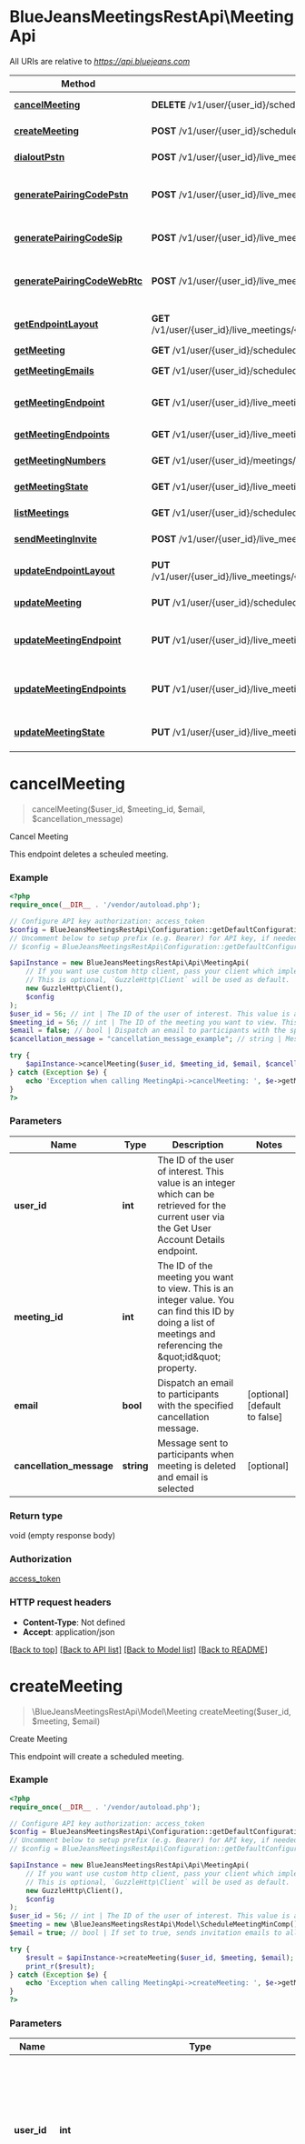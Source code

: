 # BlueJeansMeetingsRestApi\MeetingApi

All URIs are relative to *https://api.bluejeans.com*

Method | HTTP request | Description
------------- | ------------- | -------------
[**cancelMeeting**](MeetingApi.md#cancelMeeting) | **DELETE** /v1/user/{user_id}/scheduled_meeting/{meeting_id} | Cancel Meeting
[**createMeeting**](MeetingApi.md#createMeeting) | **POST** /v1/user/{user_id}/scheduled_meeting | Create Meeting
[**dialoutPstn**](MeetingApi.md#dialoutPstn) | **POST** /v1/user/{user_id}/live_meetings/{numeric_meeting_id}/dialout/pstn | Dialout via PSTN
[**generatePairingCodePstn**](MeetingApi.md#generatePairingCodePstn) | **POST** /v1/user/{user_id}/live_meetings/{numeric_meeting_id}/pairing_code/PSTN | Generate Pairing Code (PSTN)
[**generatePairingCodeSip**](MeetingApi.md#generatePairingCodeSip) | **POST** /v1/user/{user_id}/live_meetings/{numeric_meeting_id}/pairing_code/SIP | Generate Pairing Code (SIP)
[**generatePairingCodeWebRtc**](MeetingApi.md#generatePairingCodeWebRtc) | **POST** /v1/user/{user_id}/live_meetings/{numeric_meeting_id}/pairing_code/webrtc | Generate Pairing Code (WebRTC)
[**getEndpointLayout**](MeetingApi.md#getEndpointLayout) | **GET** /v1/user/{user_id}/live_meetings/{numeric_meeting_id}/endpoints/{endpoint_guid}/layout | Get Endpoint Layout
[**getMeeting**](MeetingApi.md#getMeeting) | **GET** /v1/user/{user_id}/scheduled_meeting/{meeting_id} | Get Meeting
[**getMeetingEmails**](MeetingApi.md#getMeetingEmails) | **GET** /v1/user/{user_id}/scheduled_meeting/{meeting_id}/emails | Get Meeting Email
[**getMeetingEndpoint**](MeetingApi.md#getMeetingEndpoint) | **GET** /v1/user/{user_id}/live_meetings/{numeric_meeting_id}/endpoints/{endpoint_guid} | Get Endpoint Information
[**getMeetingEndpoints**](MeetingApi.md#getMeetingEndpoints) | **GET** /v1/user/{user_id}/live_meetings/{numeric_meeting_id}/endpoints | List Meeting Endpoints
[**getMeetingNumbers**](MeetingApi.md#getMeetingNumbers) | **GET** /v1/user/{user_id}/meetings/{meeting_id}/numbers | Get Meeting Join Info
[**getMeetingState**](MeetingApi.md#getMeetingState) | **GET** /v1/user/{user_id}/live_meetings/{numeric_meeting_id} | Get Meeting State
[**listMeetings**](MeetingApi.md#listMeetings) | **GET** /v1/user/{user_id}/scheduled_meeting | List Meetings
[**sendMeetingInvite**](MeetingApi.md#sendMeetingInvite) | **POST** /v1/user/{user_id}/live_meetings/{numeric_meeting_id}/invite | Send Email Invite
[**updateEndpointLayout**](MeetingApi.md#updateEndpointLayout) | **PUT** /v1/user/{user_id}/live_meetings/{numeric_meeting_id}/endpoints/{endpoint_guid}/layout | Update Endpoint Layout
[**updateMeeting**](MeetingApi.md#updateMeeting) | **PUT** /v1/user/{user_id}/scheduled_meeting/{meeting_id} | Update Meeting
[**updateMeetingEndpoint**](MeetingApi.md#updateMeetingEndpoint) | **PUT** /v1/user/{user_id}/live_meetings/{numeric_meeting_id}/endpoints/{endpoint_guid} | Update Endpoint Video/Audio State
[**updateMeetingEndpoints**](MeetingApi.md#updateMeetingEndpoints) | **PUT** /v1/user/{user_id}/live_meetings/{numeric_meeting_id}/endpoints | Update Meeting Endpoints State
[**updateMeetingState**](MeetingApi.md#updateMeetingState) | **PUT** /v1/user/{user_id}/live_meetings/{numeric_meeting_id} | Update Meeting State


# **cancelMeeting**
> cancelMeeting($user_id, $meeting_id, $email, $cancellation_message)

Cancel Meeting

This endpoint deletes a scheuled meeting.

### Example
```php
<?php
require_once(__DIR__ . '/vendor/autoload.php');

// Configure API key authorization: access_token
$config = BlueJeansMeetingsRestApi\Configuration::getDefaultConfiguration()->setApiKey('access_token', 'YOUR_ACCESS_TOKEN');
// Uncomment below to setup prefix (e.g. Bearer) for API key, if needed
// $config = BlueJeansMeetingsRestApi\Configuration::getDefaultConfiguration()->setApiKeyPrefix('access_token', 'Bearer');

$apiInstance = new BlueJeansMeetingsRestApi\Api\MeetingApi(
    // If you want use custom http client, pass your client which implements `GuzzleHttp\ClientInterface`.
    // This is optional, `GuzzleHttp\Client` will be used as default.
    new GuzzleHttp\Client(),
    $config
);
$user_id = 56; // int | The ID of the user of interest. This value is an integer which can be retrieved for the current user via the Get User Account Details endpoint.
$meeting_id = 56; // int | The ID of the meeting you want to view. This is an integer value. You can find this ID by doing a list of meetings and referencing the \"id\" property.
$email = false; // bool | Dispatch an email to participants with the specified cancellation message.
$cancellation_message = "cancellation_message_example"; // string | Message sent to participants when meeting is deleted and email is selected

try {
    $apiInstance->cancelMeeting($user_id, $meeting_id, $email, $cancellation_message);
} catch (Exception $e) {
    echo 'Exception when calling MeetingApi->cancelMeeting: ', $e->getMessage(), PHP_EOL;
}
?>
```

### Parameters

Name | Type | Description  | Notes
------------- | ------------- | ------------- | -------------
 **user_id** | **int**| The ID of the user of interest. This value is an integer which can be retrieved for the current user via the Get User Account Details endpoint. |
 **meeting_id** | **int**| The ID of the meeting you want to view. This is an integer value. You can find this ID by doing a list of meetings and referencing the \&quot;id\&quot; property. |
 **email** | **bool**| Dispatch an email to participants with the specified cancellation message. | [optional] [default to false]
 **cancellation_message** | **string**| Message sent to participants when meeting is deleted and email is selected | [optional]

### Return type

void (empty response body)

### Authorization

[access_token](../../README.md#access_token)

### HTTP request headers

 - **Content-Type**: Not defined
 - **Accept**: application/json

[[Back to top]](#) [[Back to API list]](../../README.md#documentation-for-api-endpoints) [[Back to Model list]](../../README.md#documentation-for-models) [[Back to README]](../../README.md)

# **createMeeting**
> \BlueJeansMeetingsRestApi\Model\Meeting createMeeting($user_id, $meeting, $email)

Create Meeting

This endpoint will create a scheduled meeting.

### Example
```php
<?php
require_once(__DIR__ . '/vendor/autoload.php');

// Configure API key authorization: access_token
$config = BlueJeansMeetingsRestApi\Configuration::getDefaultConfiguration()->setApiKey('access_token', 'YOUR_ACCESS_TOKEN');
// Uncomment below to setup prefix (e.g. Bearer) for API key, if needed
// $config = BlueJeansMeetingsRestApi\Configuration::getDefaultConfiguration()->setApiKeyPrefix('access_token', 'Bearer');

$apiInstance = new BlueJeansMeetingsRestApi\Api\MeetingApi(
    // If you want use custom http client, pass your client which implements `GuzzleHttp\ClientInterface`.
    // This is optional, `GuzzleHttp\Client` will be used as default.
    new GuzzleHttp\Client(),
    $config
);
$user_id = 56; // int | The ID of the user of interest. This value is an integer which can be retrieved for the current user via the Get User Account Details endpoint.
$meeting = new \BlueJeansMeetingsRestApi\Model\ScheduleMeetingMinComp(); // \BlueJeansMeetingsRestApi\Model\ScheduleMeetingMinComp | The desired configuration for the meeting. (<b>NOTE</b> The model provided here is a <i>typical</i> minimum set of meeting parameters.)
$email = true; // bool | If set to true, sends invitation emails to all listed participants.

try {
    $result = $apiInstance->createMeeting($user_id, $meeting, $email);
    print_r($result);
} catch (Exception $e) {
    echo 'Exception when calling MeetingApi->createMeeting: ', $e->getMessage(), PHP_EOL;
}
?>
```

### Parameters

Name | Type | Description  | Notes
------------- | ------------- | ------------- | -------------
 **user_id** | **int**| The ID of the user of interest. This value is an integer which can be retrieved for the current user via the Get User Account Details endpoint. |
 **meeting** | [**\BlueJeansMeetingsRestApi\Model\ScheduleMeetingMinComp**](../Model/ScheduleMeetingMinComp.md)| The desired configuration for the meeting. (&lt;b&gt;NOTE&lt;/b&gt; The model provided here is a &lt;i&gt;typical&lt;/i&gt; minimum set of meeting parameters.) |
 **email** | **bool**| If set to true, sends invitation emails to all listed participants. | [optional]

### Return type

[**\BlueJeansMeetingsRestApi\Model\Meeting**](../Model/Meeting.md)

### Authorization

[access_token](../../README.md#access_token)

### HTTP request headers

 - **Content-Type**: Not defined
 - **Accept**: application/json

[[Back to top]](#) [[Back to API list]](../../README.md#documentation-for-api-endpoints) [[Back to Model list]](../../README.md#documentation-for-models) [[Back to README]](../../README.md)

# **dialoutPstn**
> \BlueJeansMeetingsRestApi\Model\DialoutPstn dialoutPstn($user_id, $numeric_meeting_id, $payload_dialout)

Dialout via PSTN

Places a PSTN call to a user to join meeting. **Note:** call this API using a meeting access token

### Example
```php
<?php
require_once(__DIR__ . '/vendor/autoload.php');

// Configure API key authorization: access_token
$config = BlueJeansMeetingsRestApi\Configuration::getDefaultConfiguration()->setApiKey('access_token', 'YOUR_ACCESS_TOKEN');
// Uncomment below to setup prefix (e.g. Bearer) for API key, if needed
// $config = BlueJeansMeetingsRestApi\Configuration::getDefaultConfiguration()->setApiKeyPrefix('access_token', 'Bearer');

$apiInstance = new BlueJeansMeetingsRestApi\Api\MeetingApi(
    // If you want use custom http client, pass your client which implements `GuzzleHttp\ClientInterface`.
    // This is optional, `GuzzleHttp\Client` will be used as default.
    new GuzzleHttp\Client(),
    $config
);
$user_id = 56; // int | The ID of the user of interest. This value is an integer which can be retrieved for the current user via the Get User Account Details endpoint.
$numeric_meeting_id = 56; // int | The meeting ID that participants will see and use to join the conference. When joining via phone, this is the code they enter via DTMF to join.
$payload_dialout = new \BlueJeansMeetingsRestApi\Model\PayloadDialout(); // \BlueJeansMeetingsRestApi\Model\PayloadDialout | 

try {
    $result = $apiInstance->dialoutPstn($user_id, $numeric_meeting_id, $payload_dialout);
    print_r($result);
} catch (Exception $e) {
    echo 'Exception when calling MeetingApi->dialoutPstn: ', $e->getMessage(), PHP_EOL;
}
?>
```

### Parameters

Name | Type | Description  | Notes
------------- | ------------- | ------------- | -------------
 **user_id** | **int**| The ID of the user of interest. This value is an integer which can be retrieved for the current user via the Get User Account Details endpoint. |
 **numeric_meeting_id** | **int**| The meeting ID that participants will see and use to join the conference. When joining via phone, this is the code they enter via DTMF to join. |
 **payload_dialout** | [**\BlueJeansMeetingsRestApi\Model\PayloadDialout**](../Model/PayloadDialout.md)|  |

### Return type

[**\BlueJeansMeetingsRestApi\Model\DialoutPstn**](../Model/DialoutPstn.md)

### Authorization

[access_token](../../README.md#access_token)

### HTTP request headers

 - **Content-Type**: Not defined
 - **Accept**: application/json

[[Back to top]](#) [[Back to API list]](../../README.md#documentation-for-api-endpoints) [[Back to Model list]](../../README.md#documentation-for-models) [[Back to README]](../../README.md)

# **generatePairingCodePstn**
> \BlueJeansMeetingsRestApi\Model\PairingCodePSTN generatePairingCodePstn($user_id, $numeric_meeting_id, $payload_pairing_code_pstn, $role)

Generate Pairing Code (PSTN)

This endpoint generates a PSTN pairing code that can be used to connect to a meeting via telephone. **Note:** call this API using a meeting access token

### Example
```php
<?php
require_once(__DIR__ . '/vendor/autoload.php');

// Configure API key authorization: access_token
$config = BlueJeansMeetingsRestApi\Configuration::getDefaultConfiguration()->setApiKey('access_token', 'YOUR_ACCESS_TOKEN');
// Uncomment below to setup prefix (e.g. Bearer) for API key, if needed
// $config = BlueJeansMeetingsRestApi\Configuration::getDefaultConfiguration()->setApiKeyPrefix('access_token', 'Bearer');

$apiInstance = new BlueJeansMeetingsRestApi\Api\MeetingApi(
    // If you want use custom http client, pass your client which implements `GuzzleHttp\ClientInterface`.
    // This is optional, `GuzzleHttp\Client` will be used as default.
    new GuzzleHttp\Client(),
    $config
);
$user_id = 56; // int | The ID of the user of interest. This value is an integer which can be retrieved for the current user via the Get User Account Details endpoint.
$numeric_meeting_id = 56; // int | The meeting ID that participants will see and use to join the conference. When joining via phone, this is the code they enter via DTMF to join.
$payload_pairing_code_pstn = new \BlueJeansMeetingsRestApi\Model\PayloadPairingCodePstn(); // \BlueJeansMeetingsRestApi\Model\PayloadPairingCodePstn | 
$role = "USER"; // string | 

try {
    $result = $apiInstance->generatePairingCodePstn($user_id, $numeric_meeting_id, $payload_pairing_code_pstn, $role);
    print_r($result);
} catch (Exception $e) {
    echo 'Exception when calling MeetingApi->generatePairingCodePstn: ', $e->getMessage(), PHP_EOL;
}
?>
```

### Parameters

Name | Type | Description  | Notes
------------- | ------------- | ------------- | -------------
 **user_id** | **int**| The ID of the user of interest. This value is an integer which can be retrieved for the current user via the Get User Account Details endpoint. |
 **numeric_meeting_id** | **int**| The meeting ID that participants will see and use to join the conference. When joining via phone, this is the code they enter via DTMF to join. |
 **payload_pairing_code_pstn** | [**\BlueJeansMeetingsRestApi\Model\PayloadPairingCodePstn**](../Model/PayloadPairingCodePstn.md)|  |
 **role** | **string**|  | [optional] [default to USER]

### Return type

[**\BlueJeansMeetingsRestApi\Model\PairingCodePSTN**](../Model/PairingCodePSTN.md)

### Authorization

[access_token](../../README.md#access_token)

### HTTP request headers

 - **Content-Type**: Not defined
 - **Accept**: application/json

[[Back to top]](#) [[Back to API list]](../../README.md#documentation-for-api-endpoints) [[Back to Model list]](../../README.md#documentation-for-models) [[Back to README]](../../README.md)

# **generatePairingCodeSip**
> \BlueJeansMeetingsRestApi\Model\PairingCodeSIP generatePairingCodeSip($user_id, $numeric_meeting_id, $payload_pairing_code_sip)

Generate Pairing Code (SIP)

This endpoint generates a SIP pairing code that can be used to connect to a meeting. **Note:** call this API using a meeting access token

### Example
```php
<?php
require_once(__DIR__ . '/vendor/autoload.php');

// Configure API key authorization: access_token
$config = BlueJeansMeetingsRestApi\Configuration::getDefaultConfiguration()->setApiKey('access_token', 'YOUR_ACCESS_TOKEN');
// Uncomment below to setup prefix (e.g. Bearer) for API key, if needed
// $config = BlueJeansMeetingsRestApi\Configuration::getDefaultConfiguration()->setApiKeyPrefix('access_token', 'Bearer');

$apiInstance = new BlueJeansMeetingsRestApi\Api\MeetingApi(
    // If you want use custom http client, pass your client which implements `GuzzleHttp\ClientInterface`.
    // This is optional, `GuzzleHttp\Client` will be used as default.
    new GuzzleHttp\Client(),
    $config
);
$user_id = 56; // int | The ID of the user of interest. This value is an integer which can be retrieved for the current user via the Get User Account Details endpoint.
$numeric_meeting_id = 56; // int | The meeting ID that participants will see and use to join the conference. When joining via phone, this is the code they enter via DTMF to join.
$payload_pairing_code_sip = new \BlueJeansMeetingsRestApi\Model\PayloadPairingCodeSIP(); // \BlueJeansMeetingsRestApi\Model\PayloadPairingCodeSIP | Information about the device that will be joining via SIP.

try {
    $result = $apiInstance->generatePairingCodeSip($user_id, $numeric_meeting_id, $payload_pairing_code_sip);
    print_r($result);
} catch (Exception $e) {
    echo 'Exception when calling MeetingApi->generatePairingCodeSip: ', $e->getMessage(), PHP_EOL;
}
?>
```

### Parameters

Name | Type | Description  | Notes
------------- | ------------- | ------------- | -------------
 **user_id** | **int**| The ID of the user of interest. This value is an integer which can be retrieved for the current user via the Get User Account Details endpoint. |
 **numeric_meeting_id** | **int**| The meeting ID that participants will see and use to join the conference. When joining via phone, this is the code they enter via DTMF to join. |
 **payload_pairing_code_sip** | [**\BlueJeansMeetingsRestApi\Model\PayloadPairingCodeSIP**](../Model/PayloadPairingCodeSIP.md)| Information about the device that will be joining via SIP. |

### Return type

[**\BlueJeansMeetingsRestApi\Model\PairingCodeSIP**](../Model/PairingCodeSIP.md)

### Authorization

[access_token](../../README.md#access_token)

### HTTP request headers

 - **Content-Type**: Not defined
 - **Accept**: application/json

[[Back to top]](#) [[Back to API list]](../../README.md#documentation-for-api-endpoints) [[Back to Model list]](../../README.md#documentation-for-models) [[Back to README]](../../README.md)

# **generatePairingCodeWebRtc**
> \BlueJeansMeetingsRestApi\Model\PairingCodeWebRTC generatePairingCodeWebRtc($user_id, $numeric_meeting_id, $payload_pairing_code_web_rtc, $role)

Generate Pairing Code (WebRTC)

This endpoint generates a WebRTC pairing code that can be used to connect to a meeting. **Note:** call this API using a meeting access token

### Example
```php
<?php
require_once(__DIR__ . '/vendor/autoload.php');

// Configure API key authorization: access_token
$config = BlueJeansMeetingsRestApi\Configuration::getDefaultConfiguration()->setApiKey('access_token', 'YOUR_ACCESS_TOKEN');
// Uncomment below to setup prefix (e.g. Bearer) for API key, if needed
// $config = BlueJeansMeetingsRestApi\Configuration::getDefaultConfiguration()->setApiKeyPrefix('access_token', 'Bearer');

$apiInstance = new BlueJeansMeetingsRestApi\Api\MeetingApi(
    // If you want use custom http client, pass your client which implements `GuzzleHttp\ClientInterface`.
    // This is optional, `GuzzleHttp\Client` will be used as default.
    new GuzzleHttp\Client(),
    $config
);
$user_id = 56; // int | The ID of the user of interest. This value is an integer which can be retrieved for the current user via the Get User Account Details endpoint.
$numeric_meeting_id = 56; // int | The meeting ID that participants will see and use to join the conference. When joining via phone, this is the code they enter via DTMF to join.
$payload_pairing_code_web_rtc = new \BlueJeansMeetingsRestApi\Model\PayloadPairingCodeWebRTC(); // \BlueJeansMeetingsRestApi\Model\PayloadPairingCodeWebRTC | 
$role = "USER"; // string | 

try {
    $result = $apiInstance->generatePairingCodeWebRtc($user_id, $numeric_meeting_id, $payload_pairing_code_web_rtc, $role);
    print_r($result);
} catch (Exception $e) {
    echo 'Exception when calling MeetingApi->generatePairingCodeWebRtc: ', $e->getMessage(), PHP_EOL;
}
?>
```

### Parameters

Name | Type | Description  | Notes
------------- | ------------- | ------------- | -------------
 **user_id** | **int**| The ID of the user of interest. This value is an integer which can be retrieved for the current user via the Get User Account Details endpoint. |
 **numeric_meeting_id** | **int**| The meeting ID that participants will see and use to join the conference. When joining via phone, this is the code they enter via DTMF to join. |
 **payload_pairing_code_web_rtc** | [**\BlueJeansMeetingsRestApi\Model\PayloadPairingCodeWebRTC**](../Model/PayloadPairingCodeWebRTC.md)|  |
 **role** | **string**|  | [optional] [default to USER]

### Return type

[**\BlueJeansMeetingsRestApi\Model\PairingCodeWebRTC**](../Model/PairingCodeWebRTC.md)

### Authorization

[access_token](../../README.md#access_token)

### HTTP request headers

 - **Content-Type**: Not defined
 - **Accept**: application/json

[[Back to top]](#) [[Back to API list]](../../README.md#documentation-for-api-endpoints) [[Back to Model list]](../../README.md#documentation-for-models) [[Back to README]](../../README.md)

# **getEndpointLayout**
> \BlueJeansMeetingsRestApi\Model\Layout getEndpointLayout($user_id, $numeric_meeting_id, $endpoint_guid)

Get Endpoint Layout

This endpoint allows you to retrieve an individual endpoint’s current layout setting.  Can use either of a general or meeting access token.

### Example
```php
<?php
require_once(__DIR__ . '/vendor/autoload.php');

// Configure API key authorization: access_token
$config = BlueJeansMeetingsRestApi\Configuration::getDefaultConfiguration()->setApiKey('access_token', 'YOUR_ACCESS_TOKEN');
// Uncomment below to setup prefix (e.g. Bearer) for API key, if needed
// $config = BlueJeansMeetingsRestApi\Configuration::getDefaultConfiguration()->setApiKeyPrefix('access_token', 'Bearer');

$apiInstance = new BlueJeansMeetingsRestApi\Api\MeetingApi(
    // If you want use custom http client, pass your client which implements `GuzzleHttp\ClientInterface`.
    // This is optional, `GuzzleHttp\Client` will be used as default.
    new GuzzleHttp\Client(),
    $config
);
$user_id = 56; // int | The ID of the user of interest. This value is an integer which can be retrieved for the current user via the Get User Account Details endpoint.
$numeric_meeting_id = 56; // int | The meeting ID that participants will see and use to join the conference. When joining via phone, this is the code they enter via DTMF to join.
$endpoint_guid = "endpoint_guid_example"; // string | The GUID of an endpoint.  Usually retrieved from the List Meeting Endpoints endpoint.

try {
    $result = $apiInstance->getEndpointLayout($user_id, $numeric_meeting_id, $endpoint_guid);
    print_r($result);
} catch (Exception $e) {
    echo 'Exception when calling MeetingApi->getEndpointLayout: ', $e->getMessage(), PHP_EOL;
}
?>
```

### Parameters

Name | Type | Description  | Notes
------------- | ------------- | ------------- | -------------
 **user_id** | **int**| The ID of the user of interest. This value is an integer which can be retrieved for the current user via the Get User Account Details endpoint. |
 **numeric_meeting_id** | **int**| The meeting ID that participants will see and use to join the conference. When joining via phone, this is the code they enter via DTMF to join. |
 **endpoint_guid** | **string**| The GUID of an endpoint.  Usually retrieved from the List Meeting Endpoints endpoint. |

### Return type

[**\BlueJeansMeetingsRestApi\Model\Layout**](../Model/Layout.md)

### Authorization

[access_token](../../README.md#access_token)

### HTTP request headers

 - **Content-Type**: Not defined
 - **Accept**: application/json

[[Back to top]](#) [[Back to API list]](../../README.md#documentation-for-api-endpoints) [[Back to Model list]](../../README.md#documentation-for-models) [[Back to README]](../../README.md)

# **getMeeting**
> \BlueJeansMeetingsRestApi\Model\Meeting getMeeting($user_id, $meeting_id)

Get Meeting

This endpoint gets the settings for a user's meeting.

### Example
```php
<?php
require_once(__DIR__ . '/vendor/autoload.php');

// Configure API key authorization: access_token
$config = BlueJeansMeetingsRestApi\Configuration::getDefaultConfiguration()->setApiKey('access_token', 'YOUR_ACCESS_TOKEN');
// Uncomment below to setup prefix (e.g. Bearer) for API key, if needed
// $config = BlueJeansMeetingsRestApi\Configuration::getDefaultConfiguration()->setApiKeyPrefix('access_token', 'Bearer');

$apiInstance = new BlueJeansMeetingsRestApi\Api\MeetingApi(
    // If you want use custom http client, pass your client which implements `GuzzleHttp\ClientInterface`.
    // This is optional, `GuzzleHttp\Client` will be used as default.
    new GuzzleHttp\Client(),
    $config
);
$user_id = 56; // int | The ID of the user of interest. This value is an integer which can be retrieved for the current user via the Get User Account Details endpoint.
$meeting_id = 56; // int | The ID of the meeting you want to view. This is an integer value. You can find this ID by doing a list of meetings and referencing the \"id\" property. This is not the numeric meeting ID visible to users.

try {
    $result = $apiInstance->getMeeting($user_id, $meeting_id);
    print_r($result);
} catch (Exception $e) {
    echo 'Exception when calling MeetingApi->getMeeting: ', $e->getMessage(), PHP_EOL;
}
?>
```

### Parameters

Name | Type | Description  | Notes
------------- | ------------- | ------------- | -------------
 **user_id** | **int**| The ID of the user of interest. This value is an integer which can be retrieved for the current user via the Get User Account Details endpoint. |
 **meeting_id** | **int**| The ID of the meeting you want to view. This is an integer value. You can find this ID by doing a list of meetings and referencing the \&quot;id\&quot; property. This is not the numeric meeting ID visible to users. |

### Return type

[**\BlueJeansMeetingsRestApi\Model\Meeting**](../Model/Meeting.md)

### Authorization

[access_token](../../README.md#access_token)

### HTTP request headers

 - **Content-Type**: Not defined
 - **Accept**: application/json

[[Back to top]](#) [[Back to API list]](../../README.md#documentation-for-api-endpoints) [[Back to Model list]](../../README.md#documentation-for-models) [[Back to README]](../../README.md)

# **getMeetingEmails**
> \BlueJeansMeetingsRestApi\Model\MeetingEmails getMeetingEmails($user_id, $meeting_id, $type, $role, $action)

Get Meeting Email

This endpoint retrieves the email object for a scheduled meeting.

### Example
```php
<?php
require_once(__DIR__ . '/vendor/autoload.php');

// Configure API key authorization: access_token
$config = BlueJeansMeetingsRestApi\Configuration::getDefaultConfiguration()->setApiKey('access_token', 'YOUR_ACCESS_TOKEN');
// Uncomment below to setup prefix (e.g. Bearer) for API key, if needed
// $config = BlueJeansMeetingsRestApi\Configuration::getDefaultConfiguration()->setApiKeyPrefix('access_token', 'Bearer');

$apiInstance = new BlueJeansMeetingsRestApi\Api\MeetingApi(
    // If you want use custom http client, pass your client which implements `GuzzleHttp\ClientInterface`.
    // This is optional, `GuzzleHttp\Client` will be used as default.
    new GuzzleHttp\Client(),
    $config
);
$user_id = 56; // int | The ID of the user of interest. This value is an integer which can be retrieved for the current user via the Get User Account Details endpoint.
$meeting_id = 56; // int | The ID of the meeting you want to view. This is an integer value. You can find this ID by doing a list of meetings and referencing the \"id\" property.
$type = "type_example"; // string | TEXT, ICS, HTML
$role = "role_example"; // string | moderator, participant
$action = "action_example"; // string | create, edit, delete

try {
    $result = $apiInstance->getMeetingEmails($user_id, $meeting_id, $type, $role, $action);
    print_r($result);
} catch (Exception $e) {
    echo 'Exception when calling MeetingApi->getMeetingEmails: ', $e->getMessage(), PHP_EOL;
}
?>
```

### Parameters

Name | Type | Description  | Notes
------------- | ------------- | ------------- | -------------
 **user_id** | **int**| The ID of the user of interest. This value is an integer which can be retrieved for the current user via the Get User Account Details endpoint. |
 **meeting_id** | **int**| The ID of the meeting you want to view. This is an integer value. You can find this ID by doing a list of meetings and referencing the \&quot;id\&quot; property. |
 **type** | **string**| TEXT, ICS, HTML | [optional]
 **role** | **string**| moderator, participant | [optional]
 **action** | **string**| create, edit, delete | [optional]

### Return type

[**\BlueJeansMeetingsRestApi\Model\MeetingEmails**](../Model/MeetingEmails.md)

### Authorization

[access_token](../../README.md#access_token)

### HTTP request headers

 - **Content-Type**: Not defined
 - **Accept**: application/json

[[Back to top]](#) [[Back to API list]](../../README.md#documentation-for-api-endpoints) [[Back to Model list]](../../README.md#documentation-for-models) [[Back to README]](../../README.md)

# **getMeetingEndpoint**
> \BlueJeansMeetingsRestApi\Model\Endpoint getMeetingEndpoint($user_id, $numeric_meeting_id, $endpoint_guid)

Get Endpoint Information

This endpoint allows you to retrieve information about an endpoint in the meeting.  Can use either of a general or meeting access token.

### Example
```php
<?php
require_once(__DIR__ . '/vendor/autoload.php');

// Configure API key authorization: access_token
$config = BlueJeansMeetingsRestApi\Configuration::getDefaultConfiguration()->setApiKey('access_token', 'YOUR_ACCESS_TOKEN');
// Uncomment below to setup prefix (e.g. Bearer) for API key, if needed
// $config = BlueJeansMeetingsRestApi\Configuration::getDefaultConfiguration()->setApiKeyPrefix('access_token', 'Bearer');

$apiInstance = new BlueJeansMeetingsRestApi\Api\MeetingApi(
    // If you want use custom http client, pass your client which implements `GuzzleHttp\ClientInterface`.
    // This is optional, `GuzzleHttp\Client` will be used as default.
    new GuzzleHttp\Client(),
    $config
);
$user_id = 56; // int | The ID of the user of interest. This value is an integer which can be retrieved for the current user via the Get User Account Details endpoint.
$numeric_meeting_id = 56; // int | The meeting ID that participants will see and use to join the conference. When joining via phone, this is the code they enter via DTMF to join.
$endpoint_guid = "endpoint_guid_example"; // string | The GUID of an endpoint.  Usually retrieved from the List Meeting Endpoints endpoint.

try {
    $result = $apiInstance->getMeetingEndpoint($user_id, $numeric_meeting_id, $endpoint_guid);
    print_r($result);
} catch (Exception $e) {
    echo 'Exception when calling MeetingApi->getMeetingEndpoint: ', $e->getMessage(), PHP_EOL;
}
?>
```

### Parameters

Name | Type | Description  | Notes
------------- | ------------- | ------------- | -------------
 **user_id** | **int**| The ID of the user of interest. This value is an integer which can be retrieved for the current user via the Get User Account Details endpoint. |
 **numeric_meeting_id** | **int**| The meeting ID that participants will see and use to join the conference. When joining via phone, this is the code they enter via DTMF to join. |
 **endpoint_guid** | **string**| The GUID of an endpoint.  Usually retrieved from the List Meeting Endpoints endpoint. |

### Return type

[**\BlueJeansMeetingsRestApi\Model\Endpoint**](../Model/Endpoint.md)

### Authorization

[access_token](../../README.md#access_token)

### HTTP request headers

 - **Content-Type**: Not defined
 - **Accept**: application/json

[[Back to top]](#) [[Back to API list]](../../README.md#documentation-for-api-endpoints) [[Back to Model list]](../../README.md#documentation-for-models) [[Back to README]](../../README.md)

# **getMeetingEndpoints**
> \BlueJeansMeetingsRestApi\Model\Endpoints getMeetingEndpoints($user_id, $numeric_meeting_id)

List Meeting Endpoints

This endpoint returns an array of all endpoints in the current meeting.  Can use either of a general or meeting access token.

### Example
```php
<?php
require_once(__DIR__ . '/vendor/autoload.php');

// Configure API key authorization: access_token
$config = BlueJeansMeetingsRestApi\Configuration::getDefaultConfiguration()->setApiKey('access_token', 'YOUR_ACCESS_TOKEN');
// Uncomment below to setup prefix (e.g. Bearer) for API key, if needed
// $config = BlueJeansMeetingsRestApi\Configuration::getDefaultConfiguration()->setApiKeyPrefix('access_token', 'Bearer');

$apiInstance = new BlueJeansMeetingsRestApi\Api\MeetingApi(
    // If you want use custom http client, pass your client which implements `GuzzleHttp\ClientInterface`.
    // This is optional, `GuzzleHttp\Client` will be used as default.
    new GuzzleHttp\Client(),
    $config
);
$user_id = 56; // int | The ID of the user of interest. This value is an integer which can be retrieved for the current user via the Get User Account Details endpoint.
$numeric_meeting_id = 56; // int | The meeting ID that participants will see and use to join the conference. When joining via phone, this is the code they enter via DTMF to join.

try {
    $result = $apiInstance->getMeetingEndpoints($user_id, $numeric_meeting_id);
    print_r($result);
} catch (Exception $e) {
    echo 'Exception when calling MeetingApi->getMeetingEndpoints: ', $e->getMessage(), PHP_EOL;
}
?>
```

### Parameters

Name | Type | Description  | Notes
------------- | ------------- | ------------- | -------------
 **user_id** | **int**| The ID of the user of interest. This value is an integer which can be retrieved for the current user via the Get User Account Details endpoint. |
 **numeric_meeting_id** | **int**| The meeting ID that participants will see and use to join the conference. When joining via phone, this is the code they enter via DTMF to join. |

### Return type

[**\BlueJeansMeetingsRestApi\Model\Endpoints**](../Model/Endpoints.md)

### Authorization

[access_token](../../README.md#access_token)

### HTTP request headers

 - **Content-Type**: Not defined
 - **Accept**: application/json

[[Back to top]](#) [[Back to API list]](../../README.md#documentation-for-api-endpoints) [[Back to Model list]](../../README.md#documentation-for-models) [[Back to README]](../../README.md)

# **getMeetingNumbers**
> \BlueJeansMeetingsRestApi\Model\Numbers getMeetingNumbers($user_id, $meeting_id)

Get Meeting Join Info

This endpoint retrieves the join information for a scheduled meeting.

### Example
```php
<?php
require_once(__DIR__ . '/vendor/autoload.php');

// Configure API key authorization: access_token
$config = BlueJeansMeetingsRestApi\Configuration::getDefaultConfiguration()->setApiKey('access_token', 'YOUR_ACCESS_TOKEN');
// Uncomment below to setup prefix (e.g. Bearer) for API key, if needed
// $config = BlueJeansMeetingsRestApi\Configuration::getDefaultConfiguration()->setApiKeyPrefix('access_token', 'Bearer');

$apiInstance = new BlueJeansMeetingsRestApi\Api\MeetingApi(
    // If you want use custom http client, pass your client which implements `GuzzleHttp\ClientInterface`.
    // This is optional, `GuzzleHttp\Client` will be used as default.
    new GuzzleHttp\Client(),
    $config
);
$user_id = 56; // int | The ID of the user of interest. This value is an integer which can be retrieved for the current user via the Get User Account Details endpoint.
$meeting_id = 56; // int | The ID of the meeting you want to view. This is an integer value. You can find this ID by doing a list of meetings and referencing the \"id\" property.

try {
    $result = $apiInstance->getMeetingNumbers($user_id, $meeting_id);
    print_r($result);
} catch (Exception $e) {
    echo 'Exception when calling MeetingApi->getMeetingNumbers: ', $e->getMessage(), PHP_EOL;
}
?>
```

### Parameters

Name | Type | Description  | Notes
------------- | ------------- | ------------- | -------------
 **user_id** | **int**| The ID of the user of interest. This value is an integer which can be retrieved for the current user via the Get User Account Details endpoint. |
 **meeting_id** | **int**| The ID of the meeting you want to view. This is an integer value. You can find this ID by doing a list of meetings and referencing the \&quot;id\&quot; property. |

### Return type

[**\BlueJeansMeetingsRestApi\Model\Numbers**](../Model/Numbers.md)

### Authorization

[access_token](../../README.md#access_token)

### HTTP request headers

 - **Content-Type**: Not defined
 - **Accept**: application/json

[[Back to top]](#) [[Back to API list]](../../README.md#documentation-for-api-endpoints) [[Back to Model list]](../../README.md#documentation-for-models) [[Back to README]](../../README.md)

# **getMeetingState**
> \BlueJeansMeetingsRestApi\Model\MeetingState getMeetingState($user_id, $numeric_meeting_id)

Get Meeting State

This endpoint’s purpose is to return whether the meeting is in progress or not.

### Example
```php
<?php
require_once(__DIR__ . '/vendor/autoload.php');

// Configure API key authorization: access_token
$config = BlueJeansMeetingsRestApi\Configuration::getDefaultConfiguration()->setApiKey('access_token', 'YOUR_ACCESS_TOKEN');
// Uncomment below to setup prefix (e.g. Bearer) for API key, if needed
// $config = BlueJeansMeetingsRestApi\Configuration::getDefaultConfiguration()->setApiKeyPrefix('access_token', 'Bearer');

$apiInstance = new BlueJeansMeetingsRestApi\Api\MeetingApi(
    // If you want use custom http client, pass your client which implements `GuzzleHttp\ClientInterface`.
    // This is optional, `GuzzleHttp\Client` will be used as default.
    new GuzzleHttp\Client(),
    $config
);
$user_id = 56; // int | The ID of the user of interest. This value is an integer which can be retrieved for the current user via the Get User Account Details endpoint.
$numeric_meeting_id = 56; // int | The meeting ID that participants will see and use to join the conference. When joining via phone, this is the code they enter via DTMF to join.

try {
    $result = $apiInstance->getMeetingState($user_id, $numeric_meeting_id);
    print_r($result);
} catch (Exception $e) {
    echo 'Exception when calling MeetingApi->getMeetingState: ', $e->getMessage(), PHP_EOL;
}
?>
```

### Parameters

Name | Type | Description  | Notes
------------- | ------------- | ------------- | -------------
 **user_id** | **int**| The ID of the user of interest. This value is an integer which can be retrieved for the current user via the Get User Account Details endpoint. |
 **numeric_meeting_id** | **int**| The meeting ID that participants will see and use to join the conference. When joining via phone, this is the code they enter via DTMF to join. |

### Return type

[**\BlueJeansMeetingsRestApi\Model\MeetingState**](../Model/MeetingState.md)

### Authorization

[access_token](../../README.md#access_token)

### HTTP request headers

 - **Content-Type**: Not defined
 - **Accept**: application/json

[[Back to top]](#) [[Back to API list]](../../README.md#documentation-for-api-endpoints) [[Back to Model list]](../../README.md#documentation-for-models) [[Back to README]](../../README.md)

# **listMeetings**
> \BlueJeansMeetingsRestApi\Model\Meeting[] listMeetings($user_id, $numeric_meeting_id)

List Meetings

This endpoint gets a list of the user's scheduled upcoming meetings.

### Example
```php
<?php
require_once(__DIR__ . '/vendor/autoload.php');

// Configure API key authorization: access_token
$config = BlueJeansMeetingsRestApi\Configuration::getDefaultConfiguration()->setApiKey('access_token', 'YOUR_ACCESS_TOKEN');
// Uncomment below to setup prefix (e.g. Bearer) for API key, if needed
// $config = BlueJeansMeetingsRestApi\Configuration::getDefaultConfiguration()->setApiKeyPrefix('access_token', 'Bearer');

$apiInstance = new BlueJeansMeetingsRestApi\Api\MeetingApi(
    // If you want use custom http client, pass your client which implements `GuzzleHttp\ClientInterface`.
    // This is optional, `GuzzleHttp\Client` will be used as default.
    new GuzzleHttp\Client(),
    $config
);
$user_id = 56; // int | The ID of the user of interest. This value is an integer which can be retrieved for the current user via the Get User Account Details endpoint.
$numeric_meeting_id = "numeric_meeting_id_example"; // string | Filter the results by the meeting ID that participants will see and use to join the conference.

try {
    $result = $apiInstance->listMeetings($user_id, $numeric_meeting_id);
    print_r($result);
} catch (Exception $e) {
    echo 'Exception when calling MeetingApi->listMeetings: ', $e->getMessage(), PHP_EOL;
}
?>
```

### Parameters

Name | Type | Description  | Notes
------------- | ------------- | ------------- | -------------
 **user_id** | **int**| The ID of the user of interest. This value is an integer which can be retrieved for the current user via the Get User Account Details endpoint. |
 **numeric_meeting_id** | **string**| Filter the results by the meeting ID that participants will see and use to join the conference. | [optional]

### Return type

[**\BlueJeansMeetingsRestApi\Model\Meeting[]**](../Model/Meeting.md)

### Authorization

[access_token](../../README.md#access_token)

### HTTP request headers

 - **Content-Type**: Not defined
 - **Accept**: application/json

[[Back to top]](#) [[Back to API list]](../../README.md#documentation-for-api-endpoints) [[Back to Model list]](../../README.md#documentation-for-models) [[Back to README]](../../README.md)

# **sendMeetingInvite**
> sendMeetingInvite($user_id, $numeric_meeting_id, $payload_invite)

Send Email Invite

This endpoint generates an email invite to the specified meeting. **Note:** call this API using a meeting access token

### Example
```php
<?php
require_once(__DIR__ . '/vendor/autoload.php');

// Configure API key authorization: access_token
$config = BlueJeansMeetingsRestApi\Configuration::getDefaultConfiguration()->setApiKey('access_token', 'YOUR_ACCESS_TOKEN');
// Uncomment below to setup prefix (e.g. Bearer) for API key, if needed
// $config = BlueJeansMeetingsRestApi\Configuration::getDefaultConfiguration()->setApiKeyPrefix('access_token', 'Bearer');

$apiInstance = new BlueJeansMeetingsRestApi\Api\MeetingApi(
    // If you want use custom http client, pass your client which implements `GuzzleHttp\ClientInterface`.
    // This is optional, `GuzzleHttp\Client` will be used as default.
    new GuzzleHttp\Client(),
    $config
);
$user_id = 56; // int | The ID of the user of interest. This value is an integer which can be retrieved for the current user via the Get User Account Details endpoint.
$numeric_meeting_id = 56; // int | The meeting ID that participants will see and use to join the conference. When joining via phone, this is the code they enter via DTMF to join.
$payload_invite = new \BlueJeansMeetingsRestApi\Model\PayloadInvite(); // \BlueJeansMeetingsRestApi\Model\PayloadInvite | 

try {
    $apiInstance->sendMeetingInvite($user_id, $numeric_meeting_id, $payload_invite);
} catch (Exception $e) {
    echo 'Exception when calling MeetingApi->sendMeetingInvite: ', $e->getMessage(), PHP_EOL;
}
?>
```

### Parameters

Name | Type | Description  | Notes
------------- | ------------- | ------------- | -------------
 **user_id** | **int**| The ID of the user of interest. This value is an integer which can be retrieved for the current user via the Get User Account Details endpoint. |
 **numeric_meeting_id** | **int**| The meeting ID that participants will see and use to join the conference. When joining via phone, this is the code they enter via DTMF to join. |
 **payload_invite** | [**\BlueJeansMeetingsRestApi\Model\PayloadInvite**](../Model/PayloadInvite.md)|  |

### Return type

void (empty response body)

### Authorization

[access_token](../../README.md#access_token)

### HTTP request headers

 - **Content-Type**: Not defined
 - **Accept**: application/json

[[Back to top]](#) [[Back to API list]](../../README.md#documentation-for-api-endpoints) [[Back to Model list]](../../README.md#documentation-for-models) [[Back to README]](../../README.md)

# **updateEndpointLayout**
> updateEndpointLayout($user_id, $numeric_meeting_id, $endpoint_guid, $layout, $is_leader, $push)

Update Endpoint Layout

This endpoint allows you to update an individual endpoint’s current layout setting. Requires Meeting access token with moderator privileges

### Example
```php
<?php
require_once(__DIR__ . '/vendor/autoload.php');

// Configure API key authorization: access_token
$config = BlueJeansMeetingsRestApi\Configuration::getDefaultConfiguration()->setApiKey('access_token', 'YOUR_ACCESS_TOKEN');
// Uncomment below to setup prefix (e.g. Bearer) for API key, if needed
// $config = BlueJeansMeetingsRestApi\Configuration::getDefaultConfiguration()->setApiKeyPrefix('access_token', 'Bearer');

$apiInstance = new BlueJeansMeetingsRestApi\Api\MeetingApi(
    // If you want use custom http client, pass your client which implements `GuzzleHttp\ClientInterface`.
    // This is optional, `GuzzleHttp\Client` will be used as default.
    new GuzzleHttp\Client(),
    $config
);
$user_id = 56; // int | The ID of the user of interest. This value is an integer which can be retrieved for the current user via the Get User Account Details endpoint.
$numeric_meeting_id = 56; // int | The meeting ID that participants will see and use to join the conference. When joining via phone, this is the code they enter via DTMF to join.
$endpoint_guid = "endpoint_guid_example"; // string | The GUID of an endpoint.  Usually retrieved from the List Meeting Endpoints endpoint.
$layout = new \BlueJeansMeetingsRestApi\Model\Layout(); // \BlueJeansMeetingsRestApi\Model\Layout | Specifies the video layout format.
$is_leader = true; // bool | 
$push = true; // bool | Push these changes to all participants.  Requires Meeting access token with moderator privileges.

try {
    $apiInstance->updateEndpointLayout($user_id, $numeric_meeting_id, $endpoint_guid, $layout, $is_leader, $push);
} catch (Exception $e) {
    echo 'Exception when calling MeetingApi->updateEndpointLayout: ', $e->getMessage(), PHP_EOL;
}
?>
```

### Parameters

Name | Type | Description  | Notes
------------- | ------------- | ------------- | -------------
 **user_id** | **int**| The ID of the user of interest. This value is an integer which can be retrieved for the current user via the Get User Account Details endpoint. |
 **numeric_meeting_id** | **int**| The meeting ID that participants will see and use to join the conference. When joining via phone, this is the code they enter via DTMF to join. |
 **endpoint_guid** | **string**| The GUID of an endpoint.  Usually retrieved from the List Meeting Endpoints endpoint. |
 **layout** | [**\BlueJeansMeetingsRestApi\Model\Layout**](../Model/Layout.md)| Specifies the video layout format. |
 **is_leader** | **bool**|  | [optional]
 **push** | **bool**| Push these changes to all participants.  Requires Meeting access token with moderator privileges. | [optional]

### Return type

void (empty response body)

### Authorization

[access_token](../../README.md#access_token)

### HTTP request headers

 - **Content-Type**: Not defined
 - **Accept**: application/json

[[Back to top]](#) [[Back to API list]](../../README.md#documentation-for-api-endpoints) [[Back to Model list]](../../README.md#documentation-for-models) [[Back to README]](../../README.md)

# **updateMeeting**
> \BlueJeansMeetingsRestApi\Model\Meeting updateMeeting($user_id, $meeting_id, $meeting)

Update Meeting

This endpoint changes the settings for a user's meeting. For example, use for rescheduling.

### Example
```php
<?php
require_once(__DIR__ . '/vendor/autoload.php');

// Configure API key authorization: access_token
$config = BlueJeansMeetingsRestApi\Configuration::getDefaultConfiguration()->setApiKey('access_token', 'YOUR_ACCESS_TOKEN');
// Uncomment below to setup prefix (e.g. Bearer) for API key, if needed
// $config = BlueJeansMeetingsRestApi\Configuration::getDefaultConfiguration()->setApiKeyPrefix('access_token', 'Bearer');

$apiInstance = new BlueJeansMeetingsRestApi\Api\MeetingApi(
    // If you want use custom http client, pass your client which implements `GuzzleHttp\ClientInterface`.
    // This is optional, `GuzzleHttp\Client` will be used as default.
    new GuzzleHttp\Client(),
    $config
);
$user_id = 56; // int | The ID of the user of interest.  This value is an integer which can be retrieved for the current user via the Get User Account Details endpoint.
$meeting_id = 56; // int | The ID of the meeting you want to view. This is an integer value. You can find this ID by doing a list of meetings and referencing the \"id\" property.
$meeting = new \BlueJeansMeetingsRestApi\Model\Meeting(); // \BlueJeansMeetingsRestApi\Model\Meeting | The user's room details that you wish to update.

try {
    $result = $apiInstance->updateMeeting($user_id, $meeting_id, $meeting);
    print_r($result);
} catch (Exception $e) {
    echo 'Exception when calling MeetingApi->updateMeeting: ', $e->getMessage(), PHP_EOL;
}
?>
```

### Parameters

Name | Type | Description  | Notes
------------- | ------------- | ------------- | -------------
 **user_id** | **int**| The ID of the user of interest.  This value is an integer which can be retrieved for the current user via the Get User Account Details endpoint. |
 **meeting_id** | **int**| The ID of the meeting you want to view. This is an integer value. You can find this ID by doing a list of meetings and referencing the \&quot;id\&quot; property. |
 **meeting** | [**\BlueJeansMeetingsRestApi\Model\Meeting**](../Model/Meeting.md)| The user&#39;s room details that you wish to update. |

### Return type

[**\BlueJeansMeetingsRestApi\Model\Meeting**](../Model/Meeting.md)

### Authorization

[access_token](../../README.md#access_token)

### HTTP request headers

 - **Content-Type**: Not defined
 - **Accept**: application/json

[[Back to top]](#) [[Back to API list]](../../README.md#documentation-for-api-endpoints) [[Back to Model list]](../../README.md#documentation-for-models) [[Back to README]](../../README.md)

# **updateMeetingEndpoint**
> updateMeetingEndpoint($user_id, $numeric_meeting_id, $endpoint_guid, $mute_audio, $mute_video, $leave_meeting)

Update Endpoint Video/Audio State

This endpoint allows you to update an individual endpoint’s ability to send audio or video, and also allows removing an endpoint from the meeting. Requires Meeting access token with moderator privileges

### Example
```php
<?php
require_once(__DIR__ . '/vendor/autoload.php');

// Configure API key authorization: access_token
$config = BlueJeansMeetingsRestApi\Configuration::getDefaultConfiguration()->setApiKey('access_token', 'YOUR_ACCESS_TOKEN');
// Uncomment below to setup prefix (e.g. Bearer) for API key, if needed
// $config = BlueJeansMeetingsRestApi\Configuration::getDefaultConfiguration()->setApiKeyPrefix('access_token', 'Bearer');

$apiInstance = new BlueJeansMeetingsRestApi\Api\MeetingApi(
    // If you want use custom http client, pass your client which implements `GuzzleHttp\ClientInterface`.
    // This is optional, `GuzzleHttp\Client` will be used as default.
    new GuzzleHttp\Client(),
    $config
);
$user_id = 56; // int | The ID of the user of interest. This value is an integer which can be retrieved for the current user via the Get User Account Details endpoint.
$numeric_meeting_id = 56; // int | The meeting ID that participants will see and use to join the conference. When joining via phone, this is the code they enter via DTMF to join.
$endpoint_guid = "endpoint_guid_example"; // string | The GUID of an endpoint.  Usually retrieved from the List Meeting Endpoints endpoint.
$mute_audio = true; // bool | Toggle the audio source mute.
$mute_video = true; // bool | Toggle the video source mute.
$leave_meeting = true; // bool | Remove the user from the meeting.

try {
    $apiInstance->updateMeetingEndpoint($user_id, $numeric_meeting_id, $endpoint_guid, $mute_audio, $mute_video, $leave_meeting);
} catch (Exception $e) {
    echo 'Exception when calling MeetingApi->updateMeetingEndpoint: ', $e->getMessage(), PHP_EOL;
}
?>
```

### Parameters

Name | Type | Description  | Notes
------------- | ------------- | ------------- | -------------
 **user_id** | **int**| The ID of the user of interest. This value is an integer which can be retrieved for the current user via the Get User Account Details endpoint. |
 **numeric_meeting_id** | **int**| The meeting ID that participants will see and use to join the conference. When joining via phone, this is the code they enter via DTMF to join. |
 **endpoint_guid** | **string**| The GUID of an endpoint.  Usually retrieved from the List Meeting Endpoints endpoint. |
 **mute_audio** | **bool**| Toggle the audio source mute. | [optional]
 **mute_video** | **bool**| Toggle the video source mute. | [optional]
 **leave_meeting** | **bool**| Remove the user from the meeting. | [optional]

### Return type

void (empty response body)

### Authorization

[access_token](../../README.md#access_token)

### HTTP request headers

 - **Content-Type**: Not defined
 - **Accept**: application/json

[[Back to top]](#) [[Back to API list]](../../README.md#documentation-for-api-endpoints) [[Back to Model list]](../../README.md#documentation-for-models) [[Back to README]](../../README.md)

# **updateMeetingEndpoints**
> updateMeetingEndpoints($user_id, $numeric_meeting_id, $mute, $media)

Update Meeting Endpoints State

This endpoint’s purpose is to be able to modify the endpoints in a meeting. Requires Meeting access token with moderator privileges

### Example
```php
<?php
require_once(__DIR__ . '/vendor/autoload.php');

// Configure API key authorization: access_token
$config = BlueJeansMeetingsRestApi\Configuration::getDefaultConfiguration()->setApiKey('access_token', 'YOUR_ACCESS_TOKEN');
// Uncomment below to setup prefix (e.g. Bearer) for API key, if needed
// $config = BlueJeansMeetingsRestApi\Configuration::getDefaultConfiguration()->setApiKeyPrefix('access_token', 'Bearer');

$apiInstance = new BlueJeansMeetingsRestApi\Api\MeetingApi(
    // If you want use custom http client, pass your client which implements `GuzzleHttp\ClientInterface`.
    // This is optional, `GuzzleHttp\Client` will be used as default.
    new GuzzleHttp\Client(),
    $config
);
$user_id = 56; // int | The ID of the user of interest. This value is an integer which can be retrieved for the current user via the Get User Account Details endpoint.
$numeric_meeting_id = 56; // int | The meeting ID that participants will see and use to join the conference. When joining via phone, this is the code they enter via DTMF to join.
$mute = true; // bool | Allows you to mute/unmute all participants in a meeting. Set mute to true to mute.  Set mute to false to unmute.
$media = "media_example"; // string | Specify the type of media you which to mute/unmute.

try {
    $apiInstance->updateMeetingEndpoints($user_id, $numeric_meeting_id, $mute, $media);
} catch (Exception $e) {
    echo 'Exception when calling MeetingApi->updateMeetingEndpoints: ', $e->getMessage(), PHP_EOL;
}
?>
```

### Parameters

Name | Type | Description  | Notes
------------- | ------------- | ------------- | -------------
 **user_id** | **int**| The ID of the user of interest. This value is an integer which can be retrieved for the current user via the Get User Account Details endpoint. |
 **numeric_meeting_id** | **int**| The meeting ID that participants will see and use to join the conference. When joining via phone, this is the code they enter via DTMF to join. |
 **mute** | **bool**| Allows you to mute/unmute all participants in a meeting. Set mute to true to mute.  Set mute to false to unmute. | [optional]
 **media** | **string**| Specify the type of media you which to mute/unmute. | [optional]

### Return type

void (empty response body)

### Authorization

[access_token](../../README.md#access_token)

### HTTP request headers

 - **Content-Type**: Not defined
 - **Accept**: application/json

[[Back to top]](#) [[Back to API list]](../../README.md#documentation-for-api-endpoints) [[Back to Model list]](../../README.md#documentation-for-models) [[Back to README]](../../README.md)

# **updateMeetingState**
> \BlueJeansMeetingsRestApi\Model\Meeting updateMeetingState($user_id, $numeric_meeting_id, $payload_meeting_state, $delay)

Update Meeting State

This endpoint’s purpose is to be able to modify a meeting. Actions include locking the meeting, or terminating the meeting.  This API requires a meeting access token with moderator privileges.

### Example
```php
<?php
require_once(__DIR__ . '/vendor/autoload.php');

// Configure API key authorization: access_token
$config = BlueJeansMeetingsRestApi\Configuration::getDefaultConfiguration()->setApiKey('access_token', 'YOUR_ACCESS_TOKEN');
// Uncomment below to setup prefix (e.g. Bearer) for API key, if needed
// $config = BlueJeansMeetingsRestApi\Configuration::getDefaultConfiguration()->setApiKeyPrefix('access_token', 'Bearer');

$apiInstance = new BlueJeansMeetingsRestApi\Api\MeetingApi(
    // If you want use custom http client, pass your client which implements `GuzzleHttp\ClientInterface`.
    // This is optional, `GuzzleHttp\Client` will be used as default.
    new GuzzleHttp\Client(),
    $config
);
$user_id = 56; // int | The ID of the user of interest. This value is an integer which can be retrieved for the current user via the Get User Account Details endpoint.
$numeric_meeting_id = 56; // int | The meeting ID that participants will see and use to join the conference. When joining via phone, this is the code they enter via DTMF to join.
$payload_meeting_state = new \BlueJeansMeetingsRestApi\Model\PayloadMeetingState(); // \BlueJeansMeetingsRestApi\Model\PayloadMeetingState | The meeting properties that you wish to update.
$delay = 56; // int | Number of seconds to delay the end meeting operation.

try {
    $result = $apiInstance->updateMeetingState($user_id, $numeric_meeting_id, $payload_meeting_state, $delay);
    print_r($result);
} catch (Exception $e) {
    echo 'Exception when calling MeetingApi->updateMeetingState: ', $e->getMessage(), PHP_EOL;
}
?>
```

### Parameters

Name | Type | Description  | Notes
------------- | ------------- | ------------- | -------------
 **user_id** | **int**| The ID of the user of interest. This value is an integer which can be retrieved for the current user via the Get User Account Details endpoint. |
 **numeric_meeting_id** | **int**| The meeting ID that participants will see and use to join the conference. When joining via phone, this is the code they enter via DTMF to join. |
 **payload_meeting_state** | [**\BlueJeansMeetingsRestApi\Model\PayloadMeetingState**](../Model/PayloadMeetingState.md)| The meeting properties that you wish to update. |
 **delay** | **int**| Number of seconds to delay the end meeting operation. | [optional]

### Return type

[**\BlueJeansMeetingsRestApi\Model\Meeting**](../Model/Meeting.md)

### Authorization

[access_token](../../README.md#access_token)

### HTTP request headers

 - **Content-Type**: Not defined
 - **Accept**: application/json

[[Back to top]](#) [[Back to API list]](../../README.md#documentation-for-api-endpoints) [[Back to Model list]](../../README.md#documentation-for-models) [[Back to README]](../../README.md)

